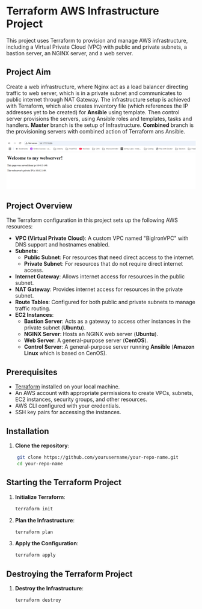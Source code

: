 # Terraform AWS Infrastructure Project

This project uses Terraform to provision and manage AWS infrastructure, including a Virtual Private Cloud (VPC) with public and private subnets, a bastion server, an NGINX server, and a web server.


## Project Aim

Create a web infrastructure, where Nginx act as a load balancer directing traffic to web server, which is in 
a private subnet and communicates to public internet through NAT Gateway. The infrastructure setup is achieved with 
Terraform, which also creates inventory file (which references the IP addresses yet to be created)
for **Ansible** using template. Then control server provisions the servers, using Ansible roles and templates, tasks 
and handlers. **Master** branch is the setup of Infrastructure. **Combined** branch is the provisioning servers 
with combined action of Terraform ans Ansible.

![request to the public IP of Nginx routed to web server in the private subnet](./webserver.png)


## Project Overview

The Terraform configuration in this project sets up the following AWS resources:

- **VPC (Virtual Private Cloud)**: A custom VPC named "BigIronVPC" with DNS support and hostnames enabled.
- **Subnets**: 
  - **Public Subnet**: For resources that need direct access to the internet.
  - **Private Subnet**: For resources that do not require direct internet access.
- **Internet Gateway**: Allows internet access for resources in the public subnet.
- **NAT Gateway**: Provides internet access for resources in the private subnet.
- **Route Tables**: Configured for both public and private subnets to manage traffic routing.
- **EC2 Instances**:
  - **Bastion Server**: Acts as a gateway to access other instances in the private subnet (**Ubuntu**).
  - **NGINX Server**: Hosts an NGINX web server (**Ubuntu**).
  - **Web Server**: A general-purpose server (**CentOS**).
  - **Control Server**: A general-purpose server running **Ansible** (**Amazon Linux** which is based on CenOS).
 

## Prerequisites

- [Terraform](https://www.terraform.io/downloads.html) installed on your local machine.
- An AWS account with appropriate permissions to create VPCs, subnets, EC2 instances, security groups, and other resources.
- AWS CLI configured with your credentials.
- SSH key pairs for accessing the instances.

## Installation

1. **Clone the repository**:
```bash
    git clone https://github.com/yourusername/your-repo-name.git
    cd your-repo-name
```

## Starting the Terraform Project

1. **Initialize Terraform**:
    ```bash
    terraform init
    ```

2. **Plan the Infrastructure**:
    ```bash
    terraform plan
    ```

3. **Apply the Configuration**:
    ```bash
    terraform apply
    ```

## Destroying the Terraform Project

1. **Destroy the Infrastructure**:
    ```bash
    terraform destroy
    ```

